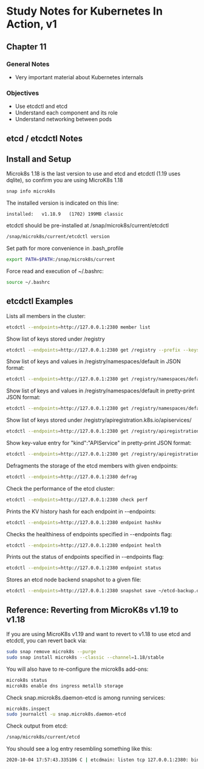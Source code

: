 # Study Notes for Kubernetes In Action, v1
## Chapter 11

### General Notes
- Very important material about Kubernetes internals

### Objectives
- Use etcdctl and etcd
- Understand each component and its role
- Understand networking between pods

## etcd / etcdctl Notes

## Install and Setup

Microk8s 1.18 is the last version to use and etcd and etcdctl (1.19 uses dqlite), so confirm you are using MicroK8s 1.18
```bash
snap info microk8s
```

The installed version is indicated on this line:
```
installed:   v1.18.9   (1702) 199MB classic
```

etcdctl should be pre-installed at /snap/microk8s/current/etcdctl
```bash
/snap/microk8s/current/etcdctl version
```

Set path for more convenience in .bash_profile
```bash
export PATH=$PATH:/snap/microk8s/current
```

Force read and execution of ~/.bashrc:
```bash
source ~/.bashrc
```

## etcdctl Examples

Lists all members in the cluster:
```bash
etcdctl --endpoints=http://127.0.0.1:2380 member list
```

Show list of keys stored under /registry
```bash
etcdctl --endpoints=http://127.0.0.1:2380 get /registry --prefix --keys-only=true | grep '/registry'
```

Show list of keys and values in /registry/namespaces/default in JSON format:
```bash
etcdctl --endpoints=http://127.0.0.1:2380 get /registry/namespaces/default --prefix --keys-only=false -w=json
```

Show list of keys and values in /registry/namespaces/default in pretty-print JSON format:
```bash
etcdctl --endpoints=http://127.0.0.1:2380 get /registry/namespaces/default --prefix --keys-only=false -w=json | python3 -m json.tool
```

Show list of keys stored under /registry/apiregistration.k8s.io/apiservices/
```bash
etcdctl --endpoints=http://127.0.0.1:2380 get /registry/apiregistration.k8s.io/apiservices/  --prefix --keys-only=true | grep '/registry'
```

Show key-value entry for "kind":"APIService" in pretty-print JSON format:
```bash
etcdctl --endpoints=http://127.0.0.1:2380 get /registry/apiregistration.k8s.io/apiservices/v1.apiextensions.k8s.io --prefix | grep '"kind":"APIService"' | python3 -m json.tool
```

Defragments the storage of the etcd members with given endpoints:
```bash
etcdctl --endpoints=http://127.0.0.1:2380 defrag
```

Check the performance of the etcd cluster:
```bash
etcdctl --endpoints=http://127.0.0.1:2380 check perf
```

Prints the KV history hash for each endpoint in --endpoints:
```bash
etcdctl --endpoints=http://127.0.0.1:2380 endpoint hashkv
```

Checks the healthiness of endpoints specified in --endpoints flag:
```bash
etcdctl --endpoints=http://127.0.0.1:2380 endpoint health
```

Prints out the status of endpoints specified in --endpoints flag:
```bash
etcdctl --endpoints=http://127.0.0.1:2380 endpoint status
```

Stores an etcd node backend snapshot to a given file:
```bash
etcdctl --endpoints=http://127.0.0.1:2380 snapshot save ~/etcd-backup.db
```


## Reference: Reverting from MicroK8s v1.19 to v1.18

If you are using MicroK8s v1.19 and want to revert to v1.18 to use etcd and etcdctl, you can revert back via:

```bash
sudo snap remove microk8s --purge
sudo snap install microk8s --classic --channel=1.18/stable
```

You will also have to re-configure the microk8s add-ons:
```bash
microk8s status
microk8s enable dns ingress metallb storage 
```

Check snap.microk8s.daemon-etcd is among running services:
```bash
microk8s.inspect
sudo journalctl -u snap.microk8s.daemon-etcd
```

Check output from etcd:
```bash
/snap/microk8s/current/etcd
```

You should see a log entry resembling something like this:
```bash
2020-10-04 17:57:43.335106 C | etcdmain: listen tcp 127.0.0.1:2380: bind: address already in use
```

